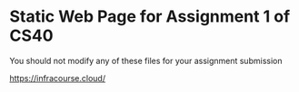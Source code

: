 # Static Web Page for Assignment 1 of CS40

You should not modify any of these files for your assignment submission

https://infracourse.cloud/
